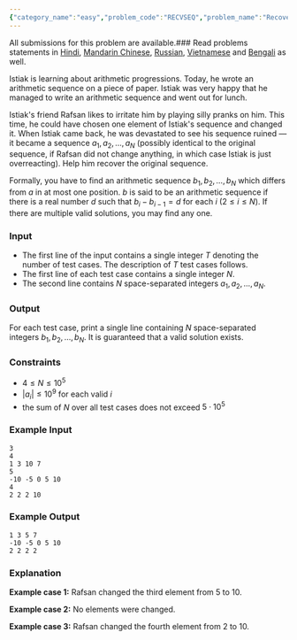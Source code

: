 ```yaml
---
{"category_name":"easy","problem_code":"RECVSEQ","problem_name":"Recover the Sequence","languages_supported":{"0":"C","1":"CPP14","2":"JAVA","3":"PYTH","4":"PYTH 3.6","5":"PYPY","6":"CS2","7":"PAS fpc","8":"PAS gpc","9":"RUBY","10":"PHP","11":"GO","12":"NODEJS","13":"HASK","14":"rust","15":"SCALA","16":"swift","17":"D","18":"PERL","19":"FORT","20":"WSPC","21":"ADA","22":"CAML","23":"ICK","24":"BF","25":"ASM","26":"CLPS","27":"PRLG","28":"ICON","29":"SCM qobi","30":"PIKE","31":"ST","32":"NICE","33":"LUA","34":"BASH","35":"NEM","36":"LISP sbcl","37":"LISP clisp","38":"SCM guile","39":"JS","40":"ERL","41":"TCL","42":"kotlin","43":"PERL6","44":"TEXT","45":"SCM chicken","46":"PYP3","47":"CLOJ","48":"R","49":"COB","50":"FS"},"max_timelimit":1,"source_sizelimit":50000,"problem_author":"anachor","problem_tester":null,"date_added":"14-05-2019","tags":{"0":"anachor","1":"cook","2":"cook106"},"editorial_url":"https://discuss.codechef.com/problems/RECVSEQ","time":{"view_start_date":1558290720,"submit_start_date":1558290720,"visible_start_date":1558290720,"end_date":1735669800},"is_direct_submittable":false,"layout":"problem"}
---
```

<span class="solution-visible-txt">All submissions for this problem are available.</span>### Read problems statements in [Hindi](http://www.codechef.com/download/translated/COOK106/hindi/RECVSEQ.pdf), [Mandarin Chinese](http://www.codechef.com/download/translated/COOK106/mandarin/RECVSEQ.pdf), [Russian](http://www.codechef.com/download/translated/COOK106/russian/RECVSEQ.pdf), [Vietnamese](http://www.codechef.com/download/translated/COOK106/vietnamese/RECVSEQ.pdf) and [Bengali](http://www.codechef.com/download/translated/COOK106/bengali/RECVSEQ.pdf) as well.

Istiak is learning about arithmetic progressions. Today, he wrote an arithmetic sequence on a piece of paper. Istiak was very happy that he managed to write an arithmetic sequence and went out for lunch.

Istiak's friend Rafsan likes to irritate him by playing silly pranks on him. This time, he could have chosen one element of Istiak's sequence and changed it. When Istiak came back, he was devastated to see his sequence ruined — it became a sequence $a_1, a_2, \ldots, a_N$ (possibly identical to the original sequence, if Rafsan did not change anything, in which case Istiak is just overreacting). Help him recover the original sequence.

Formally, you have to find an arithmetic sequence $b_1, b_2, \ldots, b_N$ which differs from $a$ in at most one position. $b$ is said to be an arithmetic sequence if there is a real number $d$ such that $b_i - b_{i-1} = d$ for each $i$ ($2 \le i \le N$). If there are multiple valid solutions, you may find any one.

### Input
- The first line of the input contains a single integer $T$ denoting the number of test cases. The description of $T$ test cases follows.
- The first line of each test case contains a single integer $N$.
- The second line contains $N$ space-separated integers $a_1, a_2, \ldots, a_N$.

### Output
For each test case, print a single line containing $N$ space-separated integers $b_1, b_2, \ldots, b_N$. It is guaranteed that a valid solution exists.

### Constraints 
- $4 \le N \le 10^5$
- $|a_i| \le 10^9$ for each valid $i$
- the sum of $N$ over all test cases does not exceed $5 \cdot 10^5$

### Example Input
```
3
4
1 3 10 7
5
-10 -5 0 5 10
4
2 2 2 10
```

### Example Output
```
1 3 5 7
-10 -5 0 5 10
2 2 2 2
```

### Explanation
**Example case 1:** Rafsan changed the third element from $5$ to $10$.

**Example case 2:** No elements were changed.

**Example case 3:** Rafsan changed the fourth element from $2$ to $10$.
